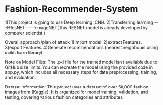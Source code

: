 # Fashion-Recommender-System

1)This project is going to use Deep learning ,CNN.
2)Transferring learning --->ResNET--->imageNET(This RESNET model is already developed by computer scientist.)



Overall approach /plan of attack
1)Import model.
2)extract Features.
3)export Features.
4)Generate recommendations (nearest neighbours using scikit learn library)


Note on Model Files: The .pkl file for the trained model isn't available due to GitHub size limits. 
You can recreate the model using the provided code in app.py, which includes all necessary steps for data preprocessing, training, and evaluation.

Dataset Information: This project uses a dataset of over 50,000 fashion images from (Kaggle). 
It is organized for model training, validation, and testing, covering various fashion categories and attributes.

